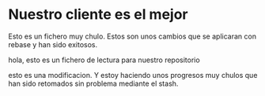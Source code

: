 # Nuestro cliente es el mejor

Esto es un fichero muy chulo. Estos son unos cambios que se aplicaran con rebase y han sido exitosos.

hola, esto es un fichero de lectura para nuestro repositorio

esto es una modificacion. Y estoy haciendo unos progresos muy chulos que han sido retomados sin problema mediante el stash. 
